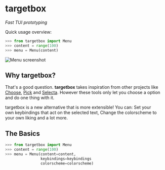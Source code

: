 targetbox
========

*Fast TUI prototyping*

Quick usage overview:

```python
>>> from targetbox import Menu
>>> content = range(100)
>>> menu = Menu(content)
```

![Menu screenshot](img/screenshot.png)

Why **targetbox**?
----------

That's a good question. **targetbox** takes inspiration from other projects like 
[Choose](https://github.com/geier/choose), 
[Pick](https://github.com/thoughtbot/pick) and
[Selecta](https://github.com/garybernhardt/selecta).
However these tools only let you choose a option and do one thing with it.

targetbox is a new alternative that is more extensible! You can:
    Set your own keybindings that act on the selected text, 
    Change the colorscheme to your own liking and a lot more.

The Basics
----------

```python
>>> from targetbox import Menu
>>> content = range(100)
>>> menu = Menu(content=content,
                keybindings=keybindings
                colorscheme=colorscheme)
```
